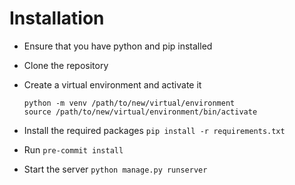 # Installation
- Ensure that you have python and pip installed
- Clone the repository
- Create a virtual environment and activate it
	```
	python -m venv /path/to/new/virtual/environment
	source /path/to/new/virtual/environment/bin/activate
	```
- Install the required packages
	    `pip install -r requirements.txt`

- Run 
        `pre-commit install`

- Start the server
	    `python manage.py runserver`